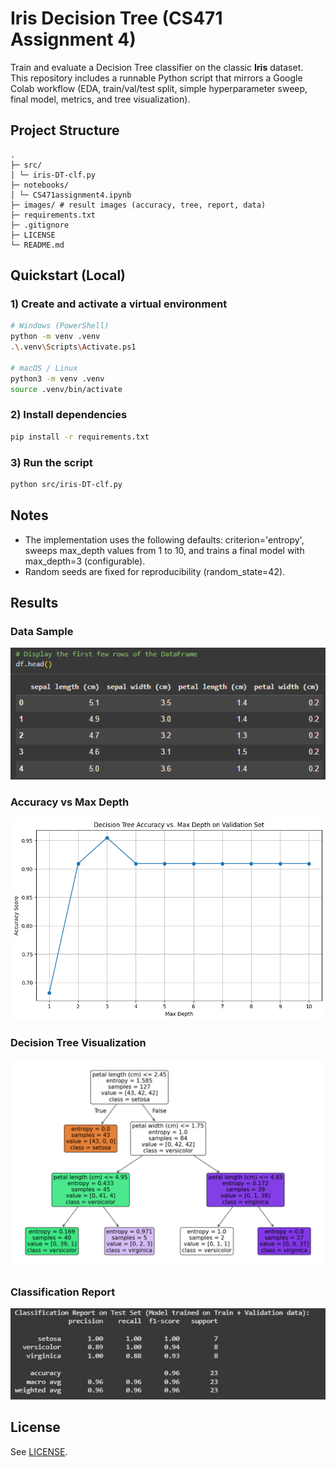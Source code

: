 # Iris Decision Tree (CS471 Assignment 4)

Train and evaluate a Decision Tree classifier on the classic **Iris** dataset.  
This repository includes a runnable Python script that mirrors a Google Colab workflow (EDA, train/val/test split, simple hyperparameter sweep, final model, metrics, and tree visualization).

## Project Structure
```
.
├─ src/
│ └─ iris-DT-clf.py
├─ notebooks/
│ └─ CS471assignment4.ipynb
├─ images/ # result images (accuracy, tree, report, data)
├─ requirements.txt 
├─ .gitignore 
├─ LICENSE 
└─ README.md 
```

## Quickstart (Local)

### 1) Create and activate a virtual environment
```bash
# Windows (PowerShell)
python -m venv .venv
.\.venv\Scripts\Activate.ps1

# macOS / Linux
python3 -m venv .venv
source .venv/bin/activate
```

### 2) Install dependencies
```bash
pip install -r requirements.txt
```

### 3) Run the script
```bash
python src/iris-DT-clf.py
```
## Notes
- The implementation uses the following defaults: criterion='entropy', sweeps max_depth values from 1 to 10, and trains a final model with max_depth=3 (configurable).
- Random seeds are fixed for reproducibility (random_state=42).


## Results

### Data Sample
![Data Sample](images/iris-data-sample.png)

### Accuracy vs Max Depth
![Accuracy vs Max Depth](images/accuracy-vs-maxdepth.png)

### Decision Tree Visualization
![Decision Tree](images/iris-decision-tree.png)

### Classification Report
![Classification Report](images/classification-report.png)


## License
See [LICENSE](LICENSE).
